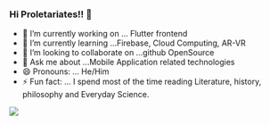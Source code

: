 ### Hi Proletariates!! 👋

- 🔭 I’m currently working on ... Flutter frontend
- 🌱 I’m currently learning ...Firebase, Cloud Computing, AR-VR 
- 👯 I’m looking to collaborate on ...github OpenSource
- 💬 Ask me about ...Mobile Application related technologies
- 😄 Pronouns: ... He/Him
- ⚡ Fun fact: ... I spend most of the time reading Literature, history, philosophy and Everyday Science.

<img src= "https://github-readme-stats.vercel.app/api?username=ahmerrkhan&&show_icons=true&title_color=ffffff&icon_color=bb2acf&text_color=daf7dc&bg_color=151515"/>

